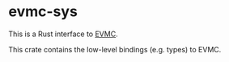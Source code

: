 # evmc-sys

This is a Rust interface to [EVMC](https://github.com/rgeraldes24/evmc).

This crate contains the low-level bindings (e.g. types) to EVMC.
